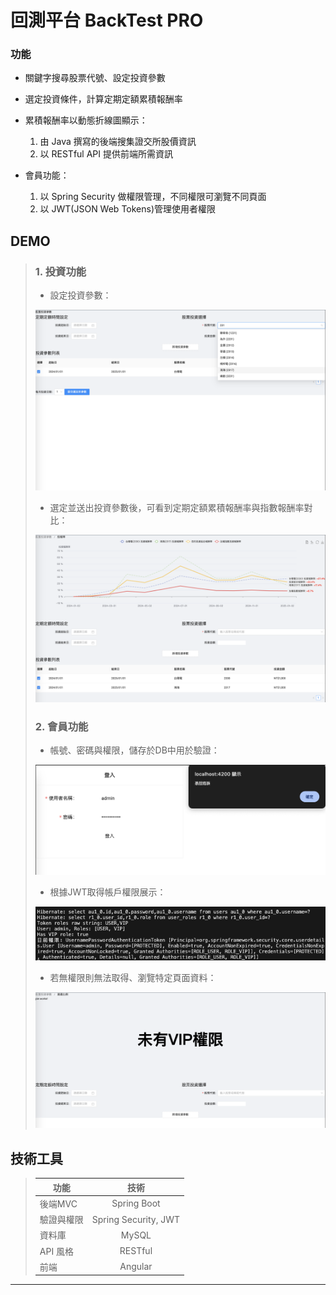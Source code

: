 # 回測平台 BackTest PRO

### 功能

* 關鍵字搜尋股票代號、設定投資參數
* 選定投資條件，計算定期定額累積報酬率

* 累積報酬率以動態折線圖顯示：
    1. 由 Java 撰寫的後端搜集證交所股價資訊
    2. 以 RESTful API 提供前端所需資訊
* 會員功能：
    1. 以 Spring Security 做權限管理，不同權限可瀏覽不同頁面
    2. 以 JWT(JSON Web Tokens)管理使用者權限

## DEMO
>
>
>
>### 1. 投資功能
>
> * 設定投資參數：
>
>![BTP投資設定頁](https://github.com/Alan-Cheng/BackTestPro/blob/main/demo/investment.png?raw=true "投資設定頁面")
>
> * 選定並送出投資參數後，可看到定期定額累積報酬率與指數報酬率對比：
>
>![BTP報酬率頁面](https://github.com/Alan-Cheng/BackTestPro/blob/main/demo/chart.png?raw=true "報酬率頁面")
>
>
>### 2. 會員功能
>
> * 帳號、密碼與權限，儲存於DB中用於驗證：
>
>![BTP登入頁](https://github.com/Alan-Cheng/BackTestPro/blob/main/demo/login.png?raw=true "登入頁面")
>
> * 根據JWT取得帳戶權限展示：
>
>![BTP權限](https://github.com/Alan-Cheng/BackTestPro/blob/main/demo/role_detail.png?raw=true "權限展示")
>
> * 若無權限則無法取得、瀏覽特定頁面資料：
>
>![BTP未授權頁面](https://github.com/Alan-Cheng/BackTestPro/blob/main/demo/role.png?raw=true "未授權頁面")
>
>




## 技術工具



>| 功能  | 技術 |
>| ------------- |:-------------:|
>| 後端MVC       | Spring Boot      |
>| 驗證與權限       | Spring Security, JWT      |
>| 資料庫       | MySQL      |
>| API 風格       | RESTful      |
>| 前端       | Angular      |



---


